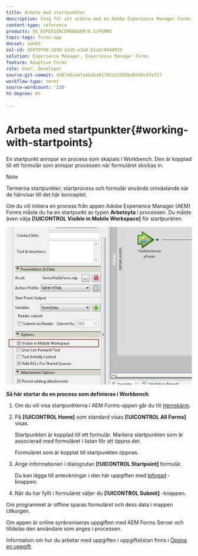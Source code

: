 ```yaml
---
title: Arbeta med startpunkter
description: Steg för att arbeta med en Adobe Experience Manager Forms-process från din mobila enhet som definieras i Workbench.
content-type: reference
products: SG_EXPERIENCEMANAGER/6.5/FORMS
topic-tags: forms-app
docset: aem65
exl-id: d5970f90-2899-43a5-a3a0-61a2c844d919
solution: Experience Manager, Experience Manager Forms
feature: Adaptive Forms
role: User, Developer
source-git-commit: dd8748cee7a4b3ba91795a51928bd8590c47ef27
workflow-type: tm+mt
source-wordcount: '226'
ht-degree: 0%

---
```



# Arbeta med startpunkter{#working-with-startpoints}

En startpunkt anropar en process som skapats i Workbench. Den är kopplad till ett formulär som anropar processen när formuläret skickas in.

>[!NOTE]
>
>Termerna startpunkter, startprocess och formulär används omväxlande när de hänvisar till det här konceptet.

Om du vill initiera en process från appen Adobe Experience Manager (AEM) Forms måste du ha en startpunkt av typen **Arbetsyta** i processen. Du måste även välja **[!UICONTROL Visible in Mobile Workspace]** för startpunkten.

![mws_startpoint_select_option](assets/mws_startpoint_select_option.png)

**Så här startar du en process som definieras i Workbench**

1. Om du vill visa startpunkterna i AEM Forms-appen går du till [Hemskärm](../../forms/using/home-screen.md).
1. På **[!UICONTROL Home]** som standard visas **[!UICONTROL All Forms]** visas.

   Startpunkten är kopplad till ett formulär. Markera startpunkten som är associerad med formuläret i listan för att öppna det.

   Formuläret som är kopplat till startpunkten öppnas.

1. Ange informationen i dialogrutan **[!UICONTROL Startpoint]** formulär.

   Du kan lägga till anteckningar i den här uppgiften med [bifogad](../../forms/using/add-attachments.md) -knappen.

1. När du har fyllt i formuläret väljer du **[!UICONTROL Submit]** -knappen.

Om programmet är offline sparas formuläret och dess data i mappen Utkorgen.

Om appen är online synkroniseras uppgiften med AEM Forms Server och tilldelas den användare som anges i processen.

Information om hur du arbetar med uppgiften i uppgiftslistan finns i [Öppna en uppgift](/help/forms/using/open-task.md).
